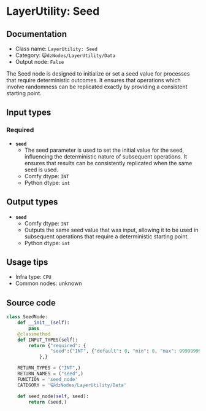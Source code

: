 # LayerUtility: Seed
## Documentation
- Class name: `LayerUtility: Seed`
- Category: `😺dzNodes/LayerUtility/Data`
- Output node: `False`

The Seed node is designed to initialize or set a seed value for processes that require deterministic outcomes. It ensures that operations which involve randomness can be replicated exactly by providing a consistent starting point.
## Input types
### Required
- **`seed`**
    - The seed parameter is used to set the initial value for the seed, influencing the deterministic nature of subsequent operations. It ensures that results can be consistently replicated when the same seed is used.
    - Comfy dtype: `INT`
    - Python dtype: `int`
## Output types
- **`seed`**
    - Comfy dtype: `INT`
    - Outputs the same seed value that was input, allowing it to be used in subsequent operations that require a deterministic starting point.
    - Python dtype: `int`
## Usage tips
- Infra type: `CPU`
- Common nodes: unknown


## Source code
```python
class SeedNode:
    def __init__(self):
        pass
    @classmethod
    def INPUT_TYPES(self):
        return {"required": {
                "seed":("INT", {"default": 0, "min": 0, "max": 99999999999999999999, "step": 1}),
            },}

    RETURN_TYPES = ("INT",)
    RETURN_NAMES = ("seed",)
    FUNCTION = 'seed_node'
    CATEGORY = '😺dzNodes/LayerUtility/Data'

    def seed_node(self, seed):
        return (seed,)

```
